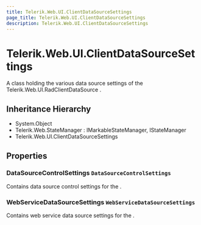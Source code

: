 ```yaml
---
title: Telerik.Web.UI.ClientDataSourceSettings
page_title: Telerik.Web.UI.ClientDataSourceSettings
description: Telerik.Web.UI.ClientDataSourceSettings
---
```


# Telerik.Web.UI.ClientDataSourceSettings

A class holding the various data source settings of the Telerik.Web.UI.RadClientDataSource .

## Inheritance Hierarchy

* System.Object
* Telerik.Web.StateManager : IMarkableStateManager, IStateManager
* Telerik.Web.UI.ClientDataSourceSettings

## Properties

###  DataSourceControlSettings `DataSourceControlSettings`

Contains data source control settings for the .

###  WebServiceDataSourceSettings `WebServiceDataSourceSettings`

Contains web service data source settings for the .

